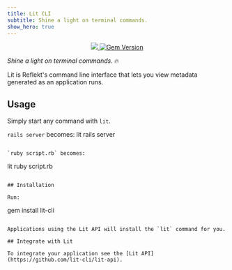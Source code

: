 ```yaml
---
title: Lit CLI
subtitle: Shine a light on terminal commands.
show_hero: true
---
```


<p align="center">
  <a href="https://www.mozilla.org/MPL/2.0/" alt="MPLv2 License">
    <img src="https://img.shields.io/badge/license-MPLv2-blue.svg" />
  </a>
  <a href="https://rubygems.org/gems/lit-cli">
    <img src="https://badge.fury.io/rb/lit-cli.svg" alt="Gem Version" />
  </a>
</p>

*Shine a light on terminal commands.* 🔥

Lit is Reflekt's command line interface that lets you view metadata generated as an application runs.

## Usage

Simply start any command with `lit`.

`rails server` becomes:
lit rails server
```

`ruby script.rb` becomes:
```
lit ruby script.rb
```

## Installation

Run:
```
gem install lit-cli
```

Applications using the Lit API will install the `lit` command for you.

## Integrate with Lit

To integrate your application see the [Lit API](https://github.com/lit-cli/lit-api).
